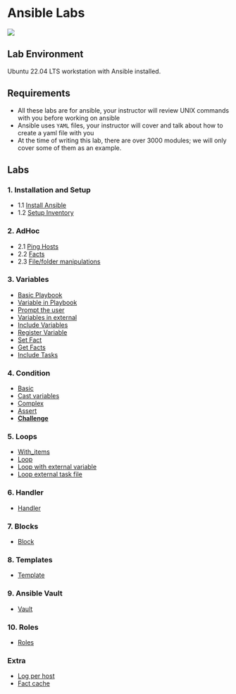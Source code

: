 # Ansible Labs

![](https://upload.wikimedia.org/wikipedia/commons/thumb/2/24/Ansible_logo.svg/200px-Ansible_logo.svg.png)

## Lab Environment

Ubuntu 22.04 LTS workstation with Ansible installed.

## Requirements

- All these labs are for ansible, your instructor will review UNIX commands with you before working on ansible
- Ansible uses `YAML` files, your instructor will cover and talk about how to create a yaml file with you
- At the time of writing this lab, there are over 3000 modules; we will only cover some of them as an example.

## Labs

### 1. Installation and Setup

- 1.1 [Install Ansible](setup/Install-Ansible.md)
- 1.2 [Setup Inventory](setup/Configure-Inventory.md)

### 2. AdHoc

- 2.1 [Ping Hosts](adhoc/ping.md)
- 2.2 [Facts](adhoc/facts.md)
- 2.3 [File/folder manipulations](adhoc/file.md)

### 3. Variables

- [Basic Playbook](basic/readme.md)
- [Variable in Playbook](variable/vars/readme.md)
- [Prompt the user](variable/prompt/prompt.md)
- [Variables in external](variable/external/readme.md)
- [Include Variables](variable/include_vars/readme.md)
- [Register Variable](variable/register/readme.md)
- [Set Fact](variable/set_fact/readme.md)
- [Get Facts](extra/cpu_count/readme.md)
- [Include Tasks](extra/include_tasks/readme.md)

### 4. Condition

- [Basic](condition/basic/readme.md)
- [Cast variables](condition/cast/readme.md)
- [Complex](condition/complex/readme.md)
- [Assert](condition/assert/readme.md)
- [**Challenge**](condition/challenge/readme.md)

### 5. Loops

- [With_items](loop/with_items/readme.md)
- [Loop](loop/loop/readme.md)
- [Loop with external variable](loop/loop_var/readme.md)
- [Loop external task file](loop/loop_task/readme.md)

### 6. Handler

- [Handler](handler/readme.md)

### 7. Blocks

- [Block](block/simple/readme.md)

### 8. Templates

- [Template](template/basic/readme.md)

### 9. Ansible Vault

- [Vault](vault/readme.md)

### 10. Roles

- [Roles](role/readme.md)

### Extra

- [Log per host](extra/log_per_host/readme.md)
- [Fact cache](extra/fact_cache/readme.md)


